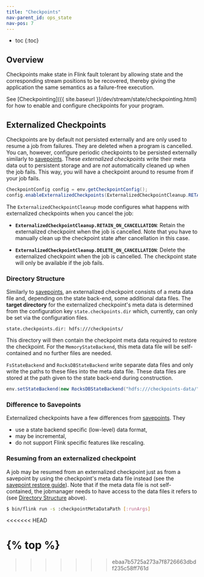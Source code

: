```yaml
---
title: "Checkpoints"
nav-parent_id: ops_state
nav-pos: 7
---
```

<!--
Licensed to the Apache Software Foundation (ASF) under one
or more contributor license agreements.  See the NOTICE file
distributed with this work for additional information
regarding copyright ownership.  The ASF licenses this file
to you under the Apache License, Version 2.0 (the
"License"); you may not use this file except in compliance
with the License.  You may obtain a copy of the License at

  http://www.apache.org/licenses/LICENSE-2.0

Unless required by applicable law or agreed to in writing,
software distributed under the License is distributed on an
"AS IS" BASIS, WITHOUT WARRANTIES OR CONDITIONS OF ANY
KIND, either express or implied.  See the License for the
specific language governing permissions and limitations
under the License.
-->


* toc
{:toc}

## Overview

Checkpoints make state in Flink fault tolerant by allowing state and the
corresponding stream positions to be recovered, thereby giving the application
the same semantics as a failure-free execution.

See [Checkpointing]({{ site.baseurl }}/dev/stream/state/checkpointing.html) for how to enable and
configure checkpoints for your program.

## Externalized Checkpoints

Checkpoints are by default not persisted externally and are only used to
resume a job from failures. They are deleted when a program is cancelled.
You can, however, configure periodic checkpoints to be persisted externally
similarly to [savepoints](savepoints.html). These *externalized checkpoints*
write their meta data out to persistent storage and are *not* automatically
cleaned up when the job fails. This way, you will have a checkpoint around
to resume from if your job fails.

```java
CheckpointConfig config = env.getCheckpointConfig();
config.enableExternalizedCheckpoints(ExternalizedCheckpointCleanup.RETAIN_ON_CANCELLATION);
```

The `ExternalizedCheckpointCleanup` mode configures what happens with externalized checkpoints when you cancel the job:

- **`ExternalizedCheckpointCleanup.RETAIN_ON_CANCELLATION`**: Retain the externalized checkpoint when the job is cancelled. Note that you have to manually clean up the checkpoint state after cancellation in this case.

- **`ExternalizedCheckpointCleanup.DELETE_ON_CANCELLATION`**: Delete the externalized checkpoint when the job is cancelled. The checkpoint state will only be available if the job fails.

### Directory Structure

Similarly to [savepoints](savepoints.html), an externalized checkpoint consists
of a meta data file and, depending on the state back-end, some additional data
files. The **target directory** for the externalized checkpoint's meta data is
determined from the configuration key `state.checkpoints.dir` which, currently,
can only be set via the configuration files.

```
state.checkpoints.dir: hdfs:///checkpoints/
```

This directory will then contain the checkpoint meta data required to restore
the checkpoint. For the `MemoryStateBackend`, this meta data file will be
self-contained and no further files are needed.

`FsStateBackend` and `RocksDBStateBackend` write separate data files
and only write the paths to these files into the meta data file. These data
files are stored at the path given to the state back-end during construction.

```java
env.setStateBackend(new RocksDBStateBackend("hdfs:///checkpoints-data/");
```

### Difference to Savepoints

Externalized checkpoints have a few differences from [savepoints](savepoints.html). They
- use a state backend specific (low-level) data format,
- may be incremental,
- do not support Flink specific features like rescaling.

### Resuming from an externalized checkpoint

A job may be resumed from an externalized checkpoint just as from a savepoint
by using the checkpoint's meta data file instead (see the
[savepoint restore guide](../cli.html#restore-a-savepoint)). Note that if the
meta data file is not self-contained, the jobmanager needs to have access to
the data files it refers to (see [Directory Structure](#directory-structure)
above).

```sh
$ bin/flink run -s :checkpointMetaDataPath [:runArgs]
```
<<<<<<< HEAD

{% top %}
=======
>>>>>>> ebaa7b5725a273a7f8726663dbdf235c58ff761d
